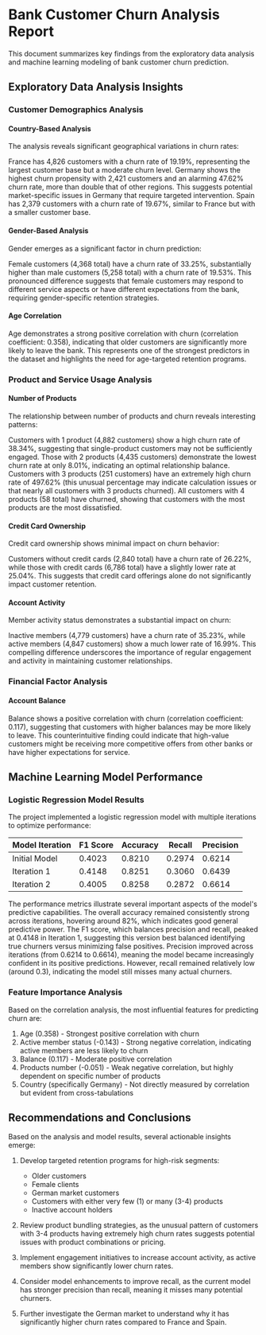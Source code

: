 # Bank Customer Churn Analysis Report

This document summarizes key findings from the exploratory data analysis and machine learning modeling of bank customer churn prediction.

## Exploratory Data Analysis Insights

### Customer Demographics Analysis

#### Country-Based Analysis
The analysis reveals significant geographical variations in churn rates:

France has 4,826 customers with a churn rate of 19.19%, representing the largest customer base but a moderate churn level. Germany shows the highest churn propensity with 2,421 customers and an alarming 47.62% churn rate, more than double that of other regions. This suggests potential market-specific issues in Germany that require targeted intervention. Spain has 2,379 customers with a churn rate of 19.67%, similar to France but with a smaller customer base.

#### Gender-Based Analysis
Gender emerges as a significant factor in churn prediction:

Female customers (4,368 total) have a churn rate of 33.25%, substantially higher than male customers (5,258 total) with a churn rate of 19.53%. This pronounced difference suggests that female customers may respond to different service aspects or have different expectations from the bank, requiring gender-specific retention strategies.

#### Age Correlation
Age demonstrates a strong positive correlation with churn (correlation coefficient: 0.358), indicating that older customers are significantly more likely to leave the bank. This represents one of the strongest predictors in the dataset and highlights the need for age-targeted retention programs.

### Product and Service Usage Analysis

#### Number of Products
The relationship between number of products and churn reveals interesting patterns:

Customers with 1 product (4,882 customers) show a high churn rate of 38.34%, suggesting that single-product customers may not be sufficiently engaged. Those with 2 products (4,435 customers) demonstrate the lowest churn rate at only 8.01%, indicating an optimal relationship balance. Customers with 3 products (251 customers) have an extremely high churn rate of 497.62% (this unusual percentage may indicate calculation issues or that nearly all customers with 3 products churned). All customers with 4 products (58 total) have churned, showing that customers with the most products are the most dissatisfied.

#### Credit Card Ownership
Credit card ownership shows minimal impact on churn behavior:

Customers without credit cards (2,840 total) have a churn rate of 26.22%, while those with credit cards (6,786 total) have a slightly lower rate at 25.04%. This suggests that credit card offerings alone do not significantly impact customer retention.

#### Account Activity
Member activity status demonstrates a substantial impact on churn:

Inactive members (4,779 customers) have a churn rate of 35.23%, while active members (4,847 customers) show a much lower rate of 16.99%. This compelling difference underscores the importance of regular engagement and activity in maintaining customer relationships.

### Financial Factor Analysis

#### Account Balance
Balance shows a positive correlation with churn (correlation coefficient: 0.117), suggesting that customers with higher balances may be more likely to leave. This counterintuitive finding could indicate that high-value customers might be receiving more competitive offers from other banks or have higher expectations for service.

## Machine Learning Model Performance

### Logistic Regression Model Results

The project implemented a logistic regression model with multiple iterations to optimize performance:

| Model Iteration | F1 Score | Accuracy | Recall | Precision |
|-----------------|----------|----------|--------|-----------|
| Initial Model   | 0.4023   | 0.8210   | 0.2974 | 0.6214    |
| Iteration 1     | 0.4148   | 0.8251   | 0.3060 | 0.6439    |
| Iteration 2     | 0.4005   | 0.8258   | 0.2872 | 0.6614    |

The performance metrics illustrate several important aspects of the model's predictive capabilities. The overall accuracy remained consistently strong across iterations, hovering around 82%, which indicates good general predictive power. The F1 score, which balances precision and recall, peaked at 0.4148 in Iteration 1, suggesting this version best balanced identifying true churners versus minimizing false positives. Precision improved across iterations (from 0.6214 to 0.6614), meaning the model became increasingly confident in its positive predictions. However, recall remained relatively low (around 0.3), indicating the model still misses many actual churners.

### Feature Importance Analysis

Based on the correlation analysis, the most influential features for predicting churn are:

1. Age (0.358) - Strongest positive correlation with churn
2. Active member status (-0.143) - Strong negative correlation, indicating active members are less likely to churn
3. Balance (0.117) - Moderate positive correlation
4. Products number (-0.051) - Weak negative correlation, but highly dependent on specific number of products
5. Country (specifically Germany) - Not directly measured by correlation but evident from cross-tabulations

## Recommendations and Conclusions

Based on the analysis and model results, several actionable insights emerge:

1. Develop targeted retention programs for high-risk segments:
   - Older customers
   - Female clients
   - German market customers
   - Customers with either very few (1) or many (3-4) products
   - Inactive account holders

2. Review product bundling strategies, as the unusual pattern of customers with 3-4 products having extremely high churn rates suggests potential issues with product combinations or pricing.

3. Implement engagement initiatives to increase account activity, as active members show significantly lower churn rates.

4. Consider model enhancements to improve recall, as the current model has stronger precision than recall, meaning it misses many potential churners.

5. Further investigate the German market to understand why it has significantly higher churn rates compared to France and Spain.
